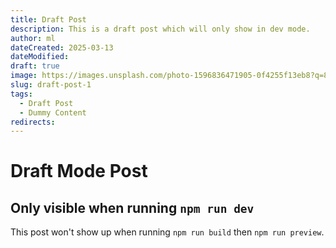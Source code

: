 ```yaml
---
title: Draft Post
description: This is a draft post which will only show in dev mode.
author: ml
dateCreated: 2025-03-13
dateModified:
draft: true
image: https://images.unsplash.com/photo-1596836471905-0f4255f13eb8?q=80&w=1000&auto=format&fit=crop&ixlib=rb-4.0.3&ixid=M3wxMjA3fDB8MHxwaG90by1wYWdlfHx8fGVufDB8fHx8fA%3D%3D
slug: draft-post-1
tags:
  - Draft Post
  - Dummy Content
redirects:
---
```


# Draft Mode Post

## Only visible when running `npm run dev`

This post won't show up when running `npm run build` then `npm run preview`.
